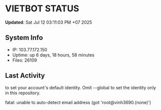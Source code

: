 # VIETBOT STATUS
**Updated**: Sat Jul 12 03:11:03 PM +07 2025

## System Info
- IP: 103.77.172.150
- Uptime: up 6 days, 18 hours, 58 minutes
- Files: 26109

## Last Activity

to set your account's default identity.
Omit --global to set the identity only in this repository.

fatal: unable to auto-detect email address (got 'root@vinh3690.(none)')
